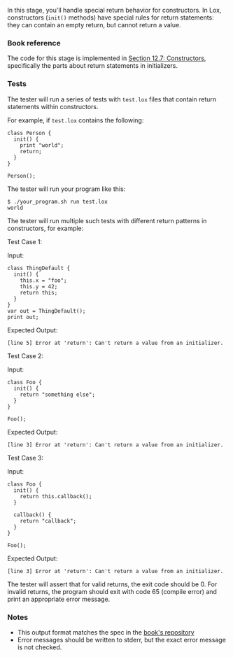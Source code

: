 In this stage, you'll handle special return behavior for constructors. In Lox, constructors (`init()` methods) have special rules for return statements: they can contain an empty return, but cannot return a value.

### Book reference

The code for this stage is implemented in [Section 12.7: Constructors](https://craftinginterpreters.com/classes.html#constructors), specifically the parts about return statements in initializers.

### Tests

The tester will run a series of tests with `test.lox` files that contain return statements within constructors.

For example, if `test.lox` contains the following:

```
class Person {
  init() {
    print "world";
    return;
  }
}

Person();
```

The tester will run your program like this:

```
$ ./your_program.sh run test.lox
world
```

The tester will run multiple such tests with different return patterns in constructors, for example:

Test Case 1:

Input:
```
class ThingDefault {
  init() {
    this.x = "foo";
    this.y = 42;
    return this;
  }
}
var out = ThingDefault();
print out;
```

Expected Output:
```
[line 5] Error at 'return': Can't return a value from an initializer.
```

Test Case 2:

Input:
```
class Foo {
  init() {
    return "something else";
  }
}

Foo();
```

Expected Output:
```
[line 3] Error at 'return': Can't return a value from an initializer.
```

Test Case 3:

Input:
```
class Foo {
  init() {
    return this.callback();
  }

  callback() {
    return "callback";
  }
}

Foo();
```

Expected Output:
```
[line 3] Error at 'return': Can't return a value from an initializer.
```

The tester will assert that for valid returns, the exit code should be 0. For invalid returns, the program should exit with code 65 (compile error) and print an appropriate error message.

### Notes

- This output format matches the spec in the [book's repository](https://github.com/munificent/craftinginterpreters/blob/master/test/constructor/return_in_nested_function.lox)
- Error messages should be written to stderr, but the exact error message is not checked.